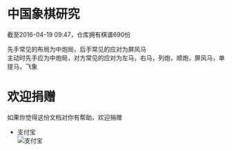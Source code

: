 # 中国象棋研究
截至2016-04-19 09:47，仓库拥有棋谱690份<br>

先手常见的布局为中炮局，后手常见的应对为屏风马<br>
主动时先手应为中炮局，对方常见的应对为左马，右马，列炮，顺炮，屏风马，单提马，飞象<br>
# 欢迎捐赠
如果你觉得这份文档对你有帮助，欢迎捐赠
* 支付宝
<br>![支付宝](http://chuantu.biz/t6/69/1506590023x2890173927.png)  
